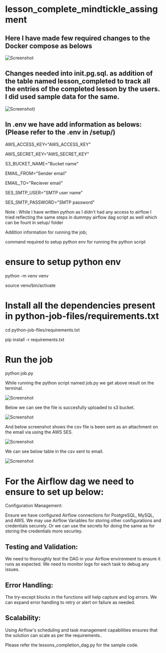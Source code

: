 # lesson_complete_mindtickle_assingment

## Here I have made few required changes to the Docker compose as belows

![Screenshot](https://raw.githubusercontent.com/psaywan/lesson_complete_mindtickle_assingment/master/ss/Screenshot%202024-06-16%20at%208.39.30%20PM.png)


## Changes needed into init.pg.sql. as addition of the table named lesson_completed to track all the entries of the completed lesson by the users. I did used sample data for the same.

![Screenshot](https://github.com/psaywan/lesson_complete_mindtickle_assingment/blob/master/ss/Screenshot%202024-06-16%20at%208.44.52%20PM.png))



## In .env we have add information as belows:(Please refer to the .env in /setup/)

AWS_ACCESS_KEY="AWS_ACCESS_KEY"


AWS_SECRET_KEY="AWS_SECRET_KEY"

S3_BUCKET_NAME="Bucket name"

EMAIL_FROM="Sender email"

EMAIL_TO="Reciever email"

SES_SMTP_USER="SMTP user name"

SES_SMTP_PASSWORD="SMTP password"


Note : While I have written python as I didn't had any access to airflow I tried reflecting the same steps in dummpy airflow dag script as well which can be fount in setup/ folder



Addition information for running the job;

command required to setup python env for running the python script


# ensure to setup python env 
python -m venv venv

source venv/bin/activate


# Install all the dependencies present in python-job-files/requirements.txt

cd python-job-files/requirements.txt

pip install -r requirements.txt


# Run the job

python job.py



While running the python script named job.py we get above result on the terminal.

![Screenshot](https://github.com/psaywan/lesson_complete_mindtickle_assingment/blob/master/ss/Screenshot%202024-06-16%20at%208.53.32%20PM.png)



Below we can see the file is succesfully uploaded to s3 bucket.

![Screenshot](https://github.com/psaywan/lesson_complete_mindtickle_assingment/blob/master/ss/Screenshot%202024-06-16%20at%208.55.56%20PM.png)

And below screenshot shows the csv file is been sent as an attachment on the email via using the AWS SES.

![Screenshot](https://github.com/psaywan/lesson_complete_mindtickle_assingment/blob/master/ss/Screenshot%202024-06-16%20at%208.58.14%20PM.png)

We can see below table in the csv sent to email.

![Screenshot](https://github.com/psaywan/lesson_complete_mindtickle_assingment/blob/master/ss/Screenshot%202024-06-16%20at%209.00.47%20PM.png)



# For the Airflow dag we need to ensure to set up below:

Configuration Management:

Ensure we have configured Airflow connections for PostgreSQL, MySQL, and AWS.
We may use Airflow Variables for storing other configurations and credentials securely.
Or we can use the secrets for doing the same as for storing the credentials more securley.


## Testing and Validation:

We need to thoroughly test the DAG in your Airflow environment to ensure it runs as expected.
We need to monitor logs for each task to debug any issues.


## Error Handling:

The try-except blocks in the functions will help capture and log errors. We can expand error handling to retry or alert on failure as needed.


## Scalability:

Using Airflow's scheduling and task management capabilities ensures that the solution can scale as per the requirements.. 


Please refer the lessons_completion_dag.py for the sample code.
